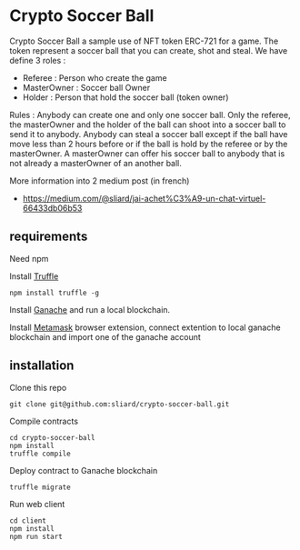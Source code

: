 # Crypto Soccer Ball

Crypto Soccer Ball a sample use of NFT token ERC-721 for a game. The token represent a soccer ball that you can create, shot and steal. We have define 3 roles :
* Referee : Person who create the game
* MasterOwner : Soccer ball Owner
* Holder : Person that hold the soccer ball (token owner)

Rules :
Anybody can create one and only one soccer ball.
Only the referee, the masterOwner and the holder of the ball can shoot into a soccer ball to send it to anybody.
Anybody can steal a soccer ball except if the ball have move less than 2 hours before or if the ball is hold by the referee or by the masterOwner.
A masterOwner can offer his soccer ball to anybody that is not already a masterOwner of an another ball.

More information into 2 medium post (in french)
* https://medium.com/@sliard/jai-achet%C3%A9-un-chat-virtuel-66433db06b53

## requirements

Need npm

Install [Truffle](https://www.trufflesuite.com/truffle)

    npm install truffle -g

Install [Ganache](https://www.trufflesuite.com/ganache) and run a local blockchain.

Install [Metamask](https://metamask.io/) browser extension, connect extention to local ganache blockchain and import one of the ganache account

## installation

Clone this repo

    git clone git@github.com:sliard/crypto-soccer-ball.git

Compile contracts

    cd crypto-soccer-ball
    npm install
    truffle compile

Deploy contract to Ganache blockchain

    truffle migrate

Run web client

    cd client
    npm install
    npm run start
